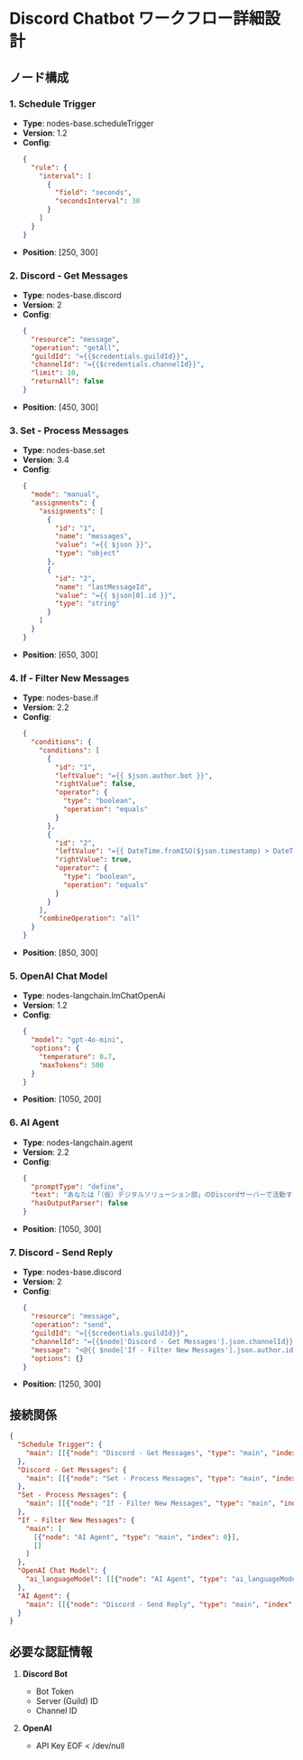 # Discord Chatbot ワークフロー詳細設計

## ノード構成

### 1. Schedule Trigger
- **Type**: nodes-base.scheduleTrigger
- **Version**: 1.2
- **Config**:
  ```json
  {
    "rule": {
      "interval": [
        {
          "field": "seconds",
          "secondsInterval": 30
        }
      ]
    }
  }
  ```
- **Position**: [250, 300]

### 2. Discord - Get Messages
- **Type**: nodes-base.discord
- **Version**: 2
- **Config**:
  ```json
  {
    "resource": "message",
    "operation": "getAll",
    "guildId": "={{$credentials.guildId}}",
    "channelId": "={{$credentials.channelId}}",
    "limit": 10,
    "returnAll": false
  }
  ```
- **Position**: [450, 300]

### 3. Set - Process Messages
- **Type**: nodes-base.set
- **Version**: 3.4
- **Config**:
  ```json
  {
    "mode": "manual",
    "assignments": {
      "assignments": [
        {
          "id": "1",
          "name": "messages",
          "value": "={{ $json }}",
          "type": "object"
        },
        {
          "id": "2",
          "name": "lastMessageId",
          "value": "={{ $json[0].id }}",
          "type": "string"
        }
      ]
    }
  }
  ```
- **Position**: [650, 300]

### 4. If - Filter New Messages
- **Type**: nodes-base.if
- **Version**: 2.2
- **Config**:
  ```json
  {
    "conditions": {
      "conditions": [
        {
          "id": "1",
          "leftValue": "={{ $json.author.bot }}",
          "rightValue": false,
          "operator": {
            "type": "boolean",
            "operation": "equals"
          }
        },
        {
          "id": "2",
          "leftValue": "={{ DateTime.fromISO($json.timestamp) > DateTime.now().minus({ seconds: 30 }) }}",
          "rightValue": true,
          "operator": {
            "type": "boolean",
            "operation": "equals"
          }
        }
      ],
      "combineOperation": "all"
    }
  }
  ```
- **Position**: [850, 300]

### 5. OpenAI Chat Model
- **Type**: nodes-langchain.lmChatOpenAi
- **Version**: 1.2
- **Config**:
  ```json
  {
    "model": "gpt-4o-mini",
    "options": {
      "temperature": 0.7,
      "maxTokens": 500
    }
  }
  ```
- **Position**: [1050, 200]

### 6. AI Agent
- **Type**: nodes-langchain.agent
- **Version**: 2.2
- **Config**:
  ```json
  {
    "promptType": "define",
    "text": "あなたは「（仮）デジタルソリューション部」のDiscordサーバーで活動する親切なAIアシスタントです。\n\nユーザーメッセージ: {{ $json.content }}\nユーザー名: {{ $json.author.username }}\n\n自然で親しみやすい応答を生成してください。技術的な質問にも対応できます。",
    "hasOutputParser": false
  }
  ```
- **Position**: [1050, 300]

### 7. Discord - Send Reply
- **Type**: nodes-base.discord
- **Version**: 2
- **Config**:
  ```json
  {
    "resource": "message",
    "operation": "send",
    "guildId": "={{$credentials.guildId}}",
    "channelId": "={{$node['Discord - Get Messages'].json.channelId}}",
    "message": "<@{{ $node['If - Filter New Messages'].json.author.id }}> {{ $json.output }}",
    "options": {}
  }
  ```
- **Position**: [1250, 300]

## 接続関係

```json
{
  "Schedule Trigger": {
    "main": [[{"node": "Discord - Get Messages", "type": "main", "index": 0}]]
  },
  "Discord - Get Messages": {
    "main": [[{"node": "Set - Process Messages", "type": "main", "index": 0}]]
  },
  "Set - Process Messages": {
    "main": [[{"node": "If - Filter New Messages", "type": "main", "index": 0}]]
  },
  "If - Filter New Messages": {
    "main": [
      [{"node": "AI Agent", "type": "main", "index": 0}],
      []
    ]
  },
  "OpenAI Chat Model": {
    "ai_languageModel": [[{"node": "AI Agent", "type": "ai_languageModel", "index": 0}]]
  },
  "AI Agent": {
    "main": [[{"node": "Discord - Send Reply", "type": "main", "index": 0}]]
  }
}
```

## 必要な認証情報

1. **Discord Bot**
   - Bot Token
   - Server (Guild) ID
   - Channel ID

2. **OpenAI**
   - API Key
EOF < /dev/null
